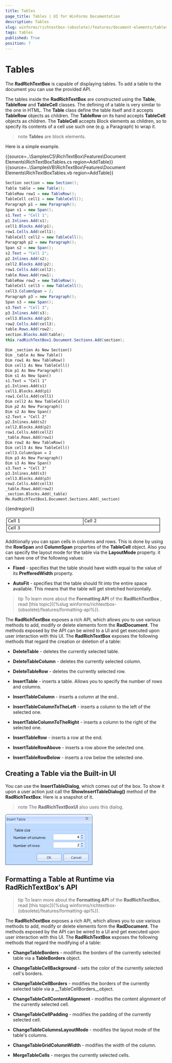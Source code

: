 ```yaml
---
title: Tables
page_title: Tables | UI for WinForms Documentation
description: Tables
slug: winforms/richtextbox-(obsolete)/features/document-elements/tables
tags: tables
published: True
position: 7
---
```


# Tables

The __RadRichTextBox__ is capable of displaying tables. To add a table to the document you can use the provided API.

The tables inside the __RadRichTextBox__ are constructed using the __Table__, __TableRow__ and __TableCell__ classes. The defining of a table is very similar to the one in HTML. The __Table__ class define the table itself and it accepts __TableRow__ objects as children. The __TableRow__ on its hand accepts __TableCell__ objects as children. The __TableCell__ accepts Block elements as children, so to specify its contents of a cell use such one (e.g. a Paragraph) to wrap it.

>note  __Tables__ are block elements.
>

Here is a simple example.

{{source=..\SamplesCS\RichTextBox\Features\Document Elements\RichTextBoxTables.cs region=AddTable}} 
{{source=..\SamplesVB\RichTextBox\Features\Document Elements\RichTextBoxTables.vb region=AddTable}} 

````C#
Section section = new Section();
Table table = new Table();
TableRow row1 = new TableRow();
TableCell cell1 = new TableCell();
Paragraph p1 = new Paragraph();
Span s1 = new Span();
s1.Text = "Cell 1";
p1.Inlines.Add(s1);
cell1.Blocks.Add(p1);
row1.Cells.Add(cell1);
TableCell cell2 = new TableCell();
Paragraph p2 = new Paragraph();
Span s2 = new Span();
s2.Text = "Cell 2";
p2.Inlines.Add(s2);
cell2.Blocks.Add(p2);
row1.Cells.Add(cell2);
table.Rows.Add(row1);
TableRow row2 = new TableRow();
TableCell cell3 = new TableCell();
cell3.ColumnSpan = 2;
Paragraph p3 = new Paragraph();
Span s3 = new Span();
s3.Text = "Cell 3";
p3.Inlines.Add(s3);
cell3.Blocks.Add(p3);
row2.Cells.Add(cell3);
table.Rows.Add(row2);
section.Blocks.Add(table);
this.radRichTextBox1.Document.Sections.Add(section);

````
````VB.NET
Dim _section As New Section()
Dim _table As New Table()
Dim row1 As New TableRow()
Dim cell1 As New TableCell()
Dim p1 As New Paragraph()
Dim s1 As New Span()
s1.Text = "Cell 1"
p1.Inlines.Add(s1)
cell1.Blocks.Add(p1)
row1.Cells.Add(cell1)
Dim cell2 As New TableCell()
Dim p2 As New Paragraph()
Dim s2 As New Span()
s2.Text = "Cell 2"
p2.Inlines.Add(s2)
cell2.Blocks.Add(p2)
row1.Cells.Add(cell2)
_table.Rows.Add(row1)
Dim row2 As New TableRow()
Dim cell3 As New TableCell()
cell3.ColumnSpan = 2
Dim p3 As New Paragraph()
Dim s3 As New Span()
s3.Text = "Cell 3"
p3.Inlines.Add(s3)
cell3.Blocks.Add(p3)
row2.Cells.Add(cell3)
_table.Rows.Add(row2)
_section.Blocks.Add(_table)
Me.RadRichTextBox1.Document.Sections.Add(_section)

````

{{endregion}}

![richtextbox-features-document-elements-tables 001](images/richtextbox-features-document-elements-tables001.png)

Additionally you can span cells in columns and rows. This is done by using the __RowSpan__ and __ColumnSpan__ properties of the __TableCell__ object. Also you can specify the layout mode for the table via the __LayoutMode__ property. it can have one of the following values:

* __Fixed__ - specifies that the table should have width equal to the value of its __PrefferedWidth__ property.

* __AutoFit__ - specifies that the table should fit into the entire space available. This means that the table will get stretched horizontally.

>tip To learn more about the  __Formatting API__  of the  __RadRichTextBox__ , read [this topic]({%slug winforms/richtextbox-(obsolete)/features/formatting-api%}).

The __RadRichTextBox__ exposes a rich API, which allows you to use various methods to add, modify or delete elements form the __RadDocument__. The methods exposed by the API can be wired to a UI and get executed upon user interaction with this UI. The __RadRichTextBox__ exposes the following methods that regard the creation or deletion of a table:

* __DeleteTable__ - deletes the currently selected table.

* __DeleteTableColumn__ - deletes the currently selected column.

* __DeleteTableRow__ - deletes the currently selected row.

* __InsertTable__ - inserts a table. Allows you to specify the number of rows and columns.

* __InsertTableColumn__ -  inserts a column at the end..

* __InsertTableColumnToTheLeft__ -  inserts a column to the left of the selected one.

* __InsertTableColumnToTheRight__ - inserts a column to the right of the selected one.

* __InsertTableRow__ - inserts a row at the end.

* __InsertTableRowAbove__ - inserts a row above the selected one.

* __InsertTableRowBelow__ - inserts a row below the selected one.

## Creating a Table via the Built-in UI

You can use the __InsertTableDialog__, which comes out of the box. To show it upon a user action just call the __ShowInsertTableDialog()__ method of the __RadRichTextBox__. Here is a snapshot of it.

>note The __RadRichTextBoxUI__ also uses this dialog.
>

![richtextbox-features-document-elements-tables 002](images/richtextbox-features-document-elements-tables002.png)

## Formatting a Table at Runtime via RadRichTextBox's API

>tip To learn more about the  __Formatting API__  of the  __RadRichTextBox__, read [this topic]({%slug winforms/richtextbox-(obsolete)/features/formatting-api%}).


The __RadRichTextBox__ exposes a rich API, which allows you to use various methods to add, modify or delete elements form the __RadDocument__. The methods exposed by the API can be wired to a UI and get executed upon user interaction with this UI. The __RadRichTextBox__ exposes the following methods that regard the modifying of a table:

* __ChangeTableBorders__ - modifies the borders of the currently selected table via a __TableBorders__ object.

* __ChangeTableCellBackground__ - sets the color of the currently selected cell's borders.

* __ChangeTableCellBorders__ - modifies the borders of the currently selected table via a __TableCellBorders__object.

* __ChangeTableCellContentAlignment__ - modifies the content alignment of the currently selected cell.

* __ChangeTableCellPadding__ -  modifies the padding of the currently selected cell.

* __ChangeTableColumnsLayoutMode__ -  modifies the layout mode of the table's columns.

* __ChangeTableGridColumnWidth__ - modifies the width of the column.

* __MergeTableCells__ - merges the currently selected cells.